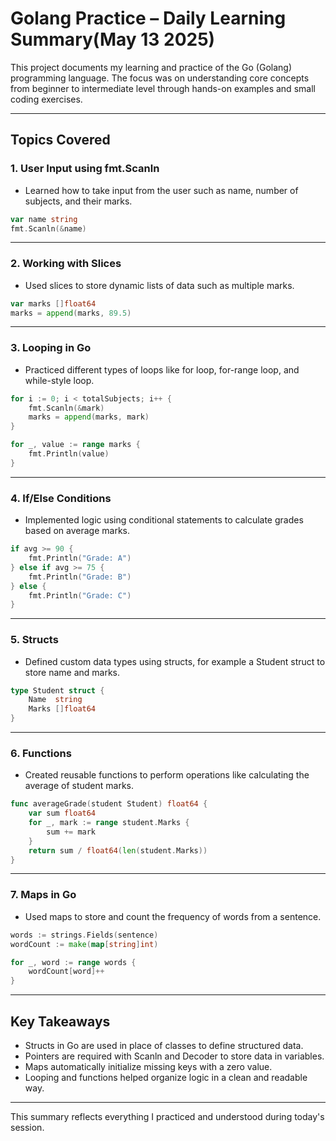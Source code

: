 # Golang Practice – Daily Learning Summary(May 13 2025)
This project documents my learning and practice of the Go (Golang) programming language. The focus was on understanding core concepts from beginner to intermediate level through hands-on examples and small coding exercises.

---

## Topics Covered

### 1. User Input using fmt.Scanln
- Learned how to take input from the user such as name, number of subjects, and their marks.
```go
var name string
fmt.Scanln(&name)
```

---

### 2. Working with Slices
- Used slices to store dynamic lists of data such as multiple marks.
```go
var marks []float64
marks = append(marks, 89.5)
```

---

### 3. Looping in Go
- Practiced different types of loops like for loop, for-range loop, and while-style loop.
```go
for i := 0; i < totalSubjects; i++ {
    fmt.Scanln(&mark)
    marks = append(marks, mark)
}

for _, value := range marks {
    fmt.Println(value)
}
```

---

### 4. If/Else Conditions
- Implemented logic using conditional statements to calculate grades based on average marks.
```go
if avg >= 90 {
    fmt.Println("Grade: A")
} else if avg >= 75 {
    fmt.Println("Grade: B")
} else {
    fmt.Println("Grade: C")
}
```

---

### 5. Structs
- Defined custom data types using structs, for example a Student struct to store name and marks.
```go
type Student struct {
    Name  string
    Marks []float64
}
```

---

### 6. Functions
- Created reusable functions to perform operations like calculating the average of student marks.
```go
func averageGrade(student Student) float64 {
    var sum float64
    for _, mark := range student.Marks {
        sum += mark
    }
    return sum / float64(len(student.Marks))
}
```

---

### 7. Maps in Go
- Used maps to store and count the frequency of words from a sentence.
```go
words := strings.Fields(sentence)
wordCount := make(map[string]int)

for _, word := range words {
    wordCount[word]++
}
```

---


## Key Takeaways

- Structs in Go are used in place of classes to define structured data.
- Pointers are required with Scanln and Decoder to store data in variables.
- Maps automatically initialize missing keys with a zero value.
- Looping and functions helped organize logic in a clean and readable way.

---

This summary reflects everything I practiced and understood during today's session.